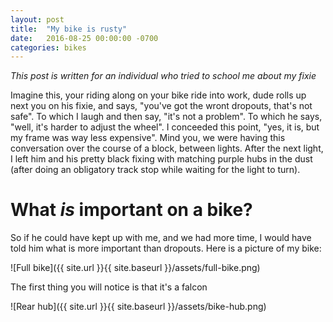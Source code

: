 ```yaml
---
layout: post
title:  "My bike is rusty"
date:   2016-08-25 00:00:00 -0700
categories: bikes
---
```


*This post is written for an individual who tried to school me about my fixie*

Imagine this, your riding along on your bike ride into work, dude rolls up next you on his fixie, and says,
 "you've got the wront dropouts, that's not safe". To which I laugh and then say, "it's not a problem". To
 which he says, "well, it's harder to adjust the wheel". I conceeded this point, "yes, it is, but my frame
 was way less expensive". Mind you, we were having this conversation over the course of a block, between
 lights. After the next light, I left him and his pretty black fixing with matching purple hubs in the dust
 (after doing an obligatory track stop while waiting for the light to turn).

# What *is* important on a bike?

So if he could have kept up with me, and we had more time, I would have told him what is more important than dropouts.
 Here is a picture of my bike:

![Full bike]({{ site.url }}{{ site.baseurl }}/assets/full-bike.png)

The first thing you will notice is that it's a falcon

![Rear hub]({{ site.url }}{{ site.baseurl }}/assets/bike-hub.png)



<script type="text/javascript" src="//www.redditstatic.com/button/button1.js"/>
